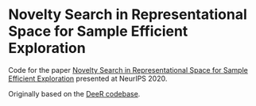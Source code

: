 # Novelty Search in Representational Space for Sample Efficient Exploration
Code for the paper [Novelty Search in Representational Space for Sample Efficient Exploration](https://arxiv.org/abs/2009.13579) presented at NeurIPS 2020.

Originally based on the [DeeR codebase](https://github.com/VinF/deer).